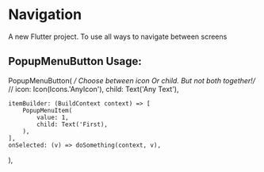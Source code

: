 # Navigation

A new Flutter project. To use all ways to navigate between screens

## PopupMenuButton Usage:
PopupMenuButton(
    */ Choose between icon Or child. But not both together!/*
    // icon: Icon(Icons.'AnyIcon'),
    child: Text('Any Text'),

    itemBuilder: (BuildContext context) => [
        PopupMenuItem(
            value: 1,
            child: Text('First),
        ),
    ],
    onSelected: (v) => doSomething(context, v),
),
